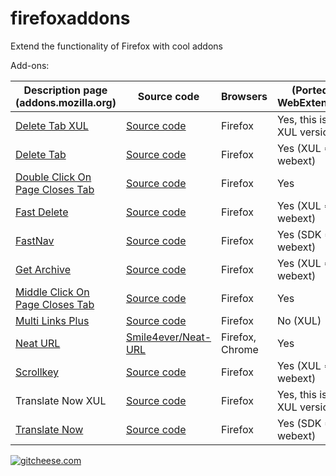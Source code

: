 # firefoxaddons
Extend the functionality of Firefox with cool addons

Add-ons:

| Description page (addons.mozilla.org) | Source code | Browsers | (Ported to) WebExtensions?
| ---------------- | ----------- | -------- | --------------------------
| [Delete Tab XUL](https://addons.mozilla.org/firefox/addon/delete-tab-xul/) | [Source code](https://github.com/Smile4ever/Delete-Tab-XUL) | Firefox | Yes, this is the XUL version
| [Delete Tab](https://addons.mozilla.org/firefox/addon/delete-tab/) | [Source code](https://github.com/Smile4ever/Delete-Tab) | Firefox | Yes (XUL => webext)
| [Double Click On Page Closes Tab](https://addons.mozilla.org/nl/firefox/addon/double-click-on-page-close-tab/) | [Source code](https://github.com/Smile4ever/Double%20Click%20On%20Page%20Closes%20Tab-webext) | Firefox | Yes 
| [Fast Delete](https://addons.mozilla.org/firefox/addon/fast-delete/) | [Source code](https://github.com/Smile4ever/firefoxaddons/tree/master/Fast%20Delete-webext) | Firefox | Yes (XUL => webext)
| [FastNav](https://addons.mozilla.org/firefox/addon/fastnav/) | [Source code](https://github.com/Smile4ever/firefoxaddons/tree/master/FastNav-webext) | Firefox | Yes (SDK => webext)
| [Get Archive](https://addons.mozilla.org/firefox/addon/get-archive/) | [Source code](https://github.com/Smile4ever/firefoxaddons/tree/master/GetArchive-webext) | Firefox | Yes (XUL => webext)
| [Middle Click On Page Closes Tab](https://addons.mozilla.org/firefox/addon/middle-click-on-page-close-tab/) | [Source code](https://github.com/Smile4ever/firefoxaddons/tree/master/Middle%20Click%20On%20Page%20Closes%20Tab-webext) | Firefox | Yes
| [Multi Links Plus](https://addons.mozilla.org/firefox/addon/multi-links-plus/) | [Source code](https://github.com/Smile4ever/firefoxaddons/tree/master/Multi%20Links%20Plus) | Firefox | No (XUL)
| [Neat URL](https://addons.mozilla.org/firefox/addon/neat-url/) | [Smile4ever/Neat-URL](https://github.com/Smile4ever/Neat-URL) | Firefox, Chrome | Yes
| [Scrollkey](https://addons.mozilla.org/firefox/addon/scrollkey/) | [Source code](https://github.com/Smile4ever/firefoxaddons/tree/master/Scrollkey-webext) | Firefox | Yes (XUL => webext)
| Translate Now XUL | [Source code](https://github.com/Smile4ever/Smile4ever/Translate-Now-XUL) | Firefox | Yes, this is the XUL version
| [Translate Now](https://addons.mozilla.org/firefox/addon/translate-now/) | [Source code](https://github.com/Smile4ever/firefoxaddons/tree/master/Translate%20Now-webext) | Firefox | Yes (SDK => webext)

[![gitcheese.com](https://s3.amazonaws.com/gitcheese-ui-master/images/badge.svg)](https://www.gitcheese.com/donate/users/544411/repos/36726603)
